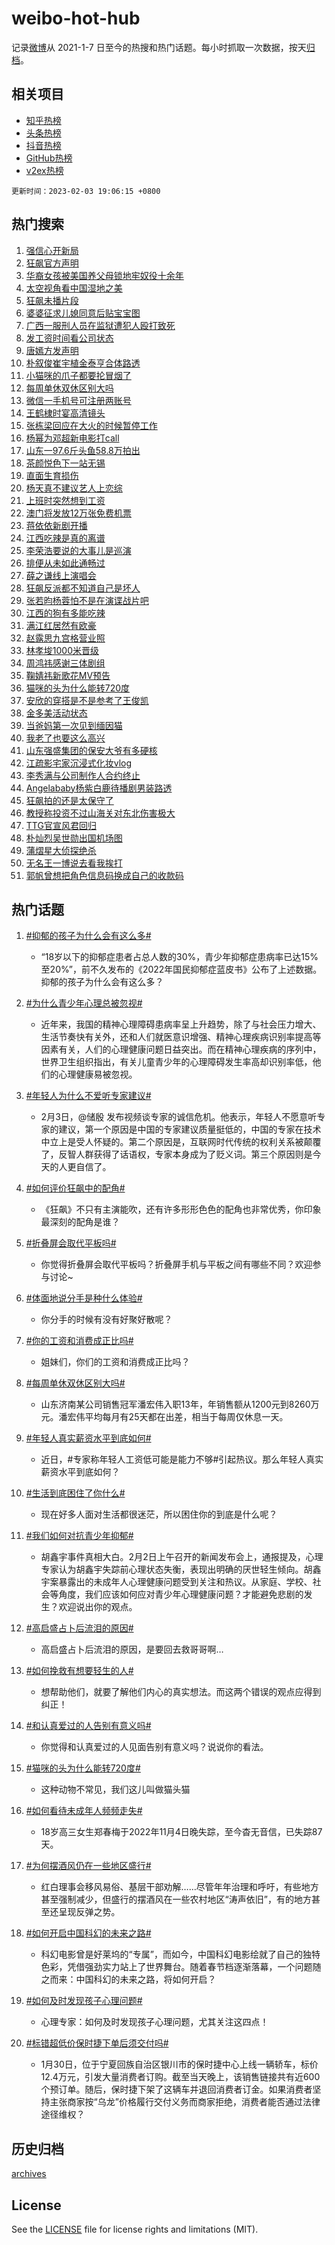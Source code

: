 # weibo-hot-hub

记录[微博](https://www.weibo.com)从 2021-1-7 日至今的热搜和热门话题。每小时抓取一次数据，按天[归档](archives)。

## 相关项目

- [知乎热榜](https://github.com/lonnyzhang423/zhihu-hot-hub)
- [头条热榜](https://github.com/lonnyzhang423/toutiao-hot-hub)
- [抖音热榜](https://github.com/lonnyzhang423/douyin-hot-hub)
- [GitHub热榜](https://github.com/lonnyzhang423/github-hot-hub)
- [v2ex热榜](https://github.com/lonnyzhang423/v2ex-hot-hub)


`更新时间：2023-02-03 19:06:15 +0800`

## 热门搜索

1. [强信心开新局](https://m.weibo.cn/search?containerid=100103type%3D1%26t%3D10%26q%3D%23%E5%BC%BA%E4%BF%A1%E5%BF%83%E5%BC%80%E6%96%B0%E5%B1%80%23&stream_entry_id=51&isnewpage=1&extparam=seat%3D1%26stream_entry_id%3D51%26dgr%3D0%26c_type%3D51%26pos%3D0%26filter_type%3Drealtimehot%26cate%3D10103%26display_time%3D1675422374%26pre_seqid%3D167542237412402424513&luicode=10000011&lfid=106003type%253D25%2526t%253D3%2526disable_hot%253D1%2526filter_type%253Drealtimehot)
1. [狂飙官方声明](https://m.weibo.cn/search?containerid=100103type%3D1%26t%3D10%26q%3D%23%E7%8B%82%E9%A3%99%E5%AE%98%E6%96%B9%E5%A3%B0%E6%98%8E%23&stream_entry_id=31&isnewpage=1&extparam=seat%3D1%26dgr%3D0%26stream_entry_id%3D31%26realpos%3D1%26filter_type%3Drealtimehot%26q%3D%2523%25E7%258B%2582%25E9%25A3%2599%25E5%25AE%2598%25E6%2596%25B9%25E5%25A3%25B0%25E6%2598%258E%2523%26band_rank%3D1%26pos%3D0%26flag%3D2%26c_type%3D31%26lcate%3D5001%26cate%3D5001%26display_time%3D1675422374%26pre_seqid%3D167542237412402424513&luicode=10000011&lfid=106003type%253D25%2526t%253D3%2526disable_hot%253D1%2526filter_type%253Drealtimehot)
1. [华裔女孩被美国养父母锁地牢奴役十余年](https://m.weibo.cn/search?containerid=100103type%3D1%26t%3D10%26q%3D%23%E5%8D%8E%E8%A3%94%E5%A5%B3%E5%AD%A9%E8%A2%AB%E7%BE%8E%E5%9B%BD%E5%85%BB%E7%88%B6%E6%AF%8D%E9%94%81%E5%9C%B0%E7%89%A2%E5%A5%B4%E5%BD%B9%E5%8D%81%E4%BD%99%E5%B9%B4%23&stream_entry_id=31&isnewpage=1&extparam=seat%3D1%26dgr%3D0%26stream_entry_id%3D31%26realpos%3D2%26filter_type%3Drealtimehot%26q%3D%2523%25E5%258D%258E%25E8%25A3%2594%25E5%25A5%25B3%25E5%25AD%25A9%25E8%25A2%25AB%25E7%25BE%258E%25E5%259B%25BD%25E5%2585%25BB%25E7%2588%25B6%25E6%25AF%258D%25E9%2594%2581%25E5%259C%25B0%25E7%2589%25A2%25E5%25A5%25B4%25E5%25BD%25B9%25E5%258D%2581%25E4%25BD%2599%25E5%25B9%25B4%2523%26band_rank%3D2%26pos%3D1%26flag%3D2%26c_type%3D31%26lcate%3D5001%26cate%3D5001%26display_time%3D1675422374%26pre_seqid%3D167542237412402424513&luicode=10000011&lfid=106003type%253D25%2526t%253D3%2526disable_hot%253D1%2526filter_type%253Drealtimehot)
1. [太空视角看中国湿地之美](https://m.weibo.cn/search?containerid=100103type%3D1%26t%3D10%26q%3D%23%E5%A4%AA%E7%A9%BA%E8%A7%86%E8%A7%92%E7%9C%8B%E4%B8%AD%E5%9B%BD%E6%B9%BF%E5%9C%B0%E4%B9%8B%E7%BE%8E%23&stream_entry_id=31&isnewpage=1&extparam=seat%3D1%26dgr%3D0%26stream_entry_id%3D31%26realpos%3D3%26filter_type%3Drealtimehot%26q%3D%2523%25E5%25A4%25AA%25E7%25A9%25BA%25E8%25A7%2586%25E8%25A7%2592%25E7%259C%258B%25E4%25B8%25AD%25E5%259B%25BD%25E6%25B9%25BF%25E5%259C%25B0%25E4%25B9%258B%25E7%25BE%258E%2523%26band_rank%3D3%26pos%3D2%26flag%3D0%26c_type%3D31%26lcate%3D5001%26cate%3D5001%26display_time%3D1675422374%26pre_seqid%3D167542237412402424513&luicode=10000011&lfid=106003type%253D25%2526t%253D3%2526disable_hot%253D1%2526filter_type%253Drealtimehot)
1. [狂飙未播片段](https://m.weibo.cn/search?containerid=100103type%3D1%26t%3D10%26q%3D%23%E7%8B%82%E9%A3%99%E6%9C%AA%E6%92%AD%E7%89%87%E6%AE%B5%23&stream_entry_id=31&isnewpage=1&extparam=seat%3D1%26dgr%3D0%26stream_entry_id%3D31%26realpos%3D4%26filter_type%3Drealtimehot%26q%3D%2523%25E7%258B%2582%25E9%25A3%2599%25E6%259C%25AA%25E6%2592%25AD%25E7%2589%2587%25E6%25AE%25B5%2523%26band_rank%3D4%26pos%3D3%26flag%3D1%26c_type%3D31%26lcate%3D5001%26cate%3D5001%26display_time%3D1675422374%26pre_seqid%3D167542237412402424513&luicode=10000011&lfid=106003type%253D25%2526t%253D3%2526disable_hot%253D1%2526filter_type%253Drealtimehot)
1. [婆婆征求儿媳同意后贴宝宝图](https://m.weibo.cn/search?containerid=100103type%3D1%26t%3D10%26q%3D%23%E5%A9%86%E5%A9%86%E5%BE%81%E6%B1%82%E5%84%BF%E5%AA%B3%E5%90%8C%E6%84%8F%E5%90%8E%E8%B4%B4%E5%AE%9D%E5%AE%9D%E5%9B%BE%23&stream_entry_id=31&isnewpage=1&extparam=seat%3D1%26dgr%3D0%26stream_entry_id%3D31%26realpos%3D5%26filter_type%3Drealtimehot%26q%3D%2523%25E5%25A9%2586%25E5%25A9%2586%25E5%25BE%2581%25E6%25B1%2582%25E5%2584%25BF%25E5%25AA%25B3%25E5%2590%258C%25E6%2584%258F%25E5%2590%258E%25E8%25B4%25B4%25E5%25AE%259D%25E5%25AE%259D%25E5%259B%25BE%2523%26band_rank%3D5%26pos%3D4%26flag%3D2%26c_type%3D31%26lcate%3D5001%26cate%3D5001%26display_time%3D1675422374%26pre_seqid%3D167542237412402424513&luicode=10000011&lfid=106003type%253D25%2526t%253D3%2526disable_hot%253D1%2526filter_type%253Drealtimehot)
1. [广西一服刑人员在监狱遭犯人殴打致死](https://m.weibo.cn/search?containerid=100103type%3D1%26t%3D10%26q%3D%23%E5%B9%BF%E8%A5%BF%E4%B8%80%E6%9C%8D%E5%88%91%E4%BA%BA%E5%91%98%E5%9C%A8%E7%9B%91%E7%8B%B1%E9%81%AD%E7%8A%AF%E4%BA%BA%E6%AE%B4%E6%89%93%E8%87%B4%E6%AD%BB%23&stream_entry_id=31&isnewpage=1&extparam=seat%3D1%26dgr%3D0%26stream_entry_id%3D31%26realpos%3D6%26filter_type%3Drealtimehot%26q%3D%2523%25E5%25B9%25BF%25E8%25A5%25BF%25E4%25B8%2580%25E6%259C%258D%25E5%2588%2591%25E4%25BA%25BA%25E5%2591%2598%25E5%259C%25A8%25E7%259B%2591%25E7%258B%25B1%25E9%2581%25AD%25E7%258A%25AF%25E4%25BA%25BA%25E6%25AE%25B4%25E6%2589%2593%25E8%2587%25B4%25E6%25AD%25BB%2523%26band_rank%3D6%26pos%3D5%26flag%3D0%26c_type%3D31%26lcate%3D5001%26cate%3D5001%26display_time%3D1675422374%26pre_seqid%3D167542237412402424513&luicode=10000011&lfid=106003type%253D25%2526t%253D3%2526disable_hot%253D1%2526filter_type%253Drealtimehot)
1. [发工资时间看公司状态](https://m.weibo.cn/search?containerid=100103type%3D1%26t%3D10%26q%3D%23%E5%8F%91%E5%B7%A5%E8%B5%84%E6%97%B6%E9%97%B4%E7%9C%8B%E5%85%AC%E5%8F%B8%E7%8A%B6%E6%80%81%23&stream_entry_id=31&isnewpage=1&extparam=seat%3D1%26dgr%3D0%26stream_entry_id%3D31%26realpos%3D7%26filter_type%3Drealtimehot%26q%3D%2523%25E5%258F%2591%25E5%25B7%25A5%25E8%25B5%2584%25E6%2597%25B6%25E9%2597%25B4%25E7%259C%258B%25E5%2585%25AC%25E5%258F%25B8%25E7%258A%25B6%25E6%2580%2581%2523%26band_rank%3D7%26pos%3D6%26flag%3D1%26c_type%3D31%26lcate%3D5001%26cate%3D5001%26display_time%3D1675422374%26pre_seqid%3D167542237412402424513&luicode=10000011&lfid=106003type%253D25%2526t%253D3%2526disable_hot%253D1%2526filter_type%253Drealtimehot)
1. [唐嫣方发声明](https://m.weibo.cn/search?containerid=100103type%3D1%26t%3D10%26q%3D%23%E5%94%90%E5%AB%A3%E6%96%B9%E5%8F%91%E5%A3%B0%E6%98%8E%23&stream_entry_id=31&isnewpage=1&extparam=seat%3D1%26dgr%3D0%26stream_entry_id%3D31%26realpos%3D8%26filter_type%3Drealtimehot%26q%3D%2523%25E5%2594%2590%25E5%25AB%25A3%25E6%2596%25B9%25E5%258F%2591%25E5%25A3%25B0%25E6%2598%258E%2523%26band_rank%3D8%26pos%3D7%26flag%3D2%26c_type%3D31%26lcate%3D5001%26cate%3D5001%26display_time%3D1675422374%26pre_seqid%3D167542237412402424513&luicode=10000011&lfid=106003type%253D25%2526t%253D3%2526disable_hot%253D1%2526filter_type%253Drealtimehot)
1. [朴叙俊崔宇植金泰亨合体路透](https://m.weibo.cn/search?containerid=100103type%3D1%26t%3D10%26q%3D%23%E6%9C%B4%E5%8F%99%E4%BF%8A%E5%B4%94%E5%AE%87%E6%A4%8D%E9%87%91%E6%B3%B0%E4%BA%A8%E5%90%88%E4%BD%93%E8%B7%AF%E9%80%8F%23&stream_entry_id=31&isnewpage=1&extparam=seat%3D1%26dgr%3D0%26stream_entry_id%3D31%26realpos%3D9%26filter_type%3Drealtimehot%26q%3D%2523%25E6%259C%25B4%25E5%258F%2599%25E4%25BF%258A%25E5%25B4%2594%25E5%25AE%2587%25E6%25A4%258D%25E9%2587%2591%25E6%25B3%25B0%25E4%25BA%25A8%25E5%2590%2588%25E4%25BD%2593%25E8%25B7%25AF%25E9%2580%258F%2523%26band_rank%3D9%26pos%3D8%26flag%3D1%26c_type%3D31%26lcate%3D5001%26cate%3D5001%26display_time%3D1675422374%26pre_seqid%3D167542237412402424513&luicode=10000011&lfid=106003type%253D25%2526t%253D3%2526disable_hot%253D1%2526filter_type%253Drealtimehot)
1. [小猫咪的爪子都要抡冒烟了](https://m.weibo.cn/search?containerid=100103type%3D1%26t%3D10%26q%3D%23%E5%B0%8F%E7%8C%AB%E5%92%AA%E7%9A%84%E7%88%AA%E5%AD%90%E9%83%BD%E8%A6%81%E6%8A%A1%E5%86%92%E7%83%9F%E4%BA%86%23&stream_entry_id=31&isnewpage=1&extparam=seat%3D1%26dgr%3D0%26stream_entry_id%3D31%26realpos%3D10%26filter_type%3Drealtimehot%26q%3D%2523%25E5%25B0%258F%25E7%258C%25AB%25E5%2592%25AA%25E7%259A%2584%25E7%2588%25AA%25E5%25AD%2590%25E9%2583%25BD%25E8%25A6%2581%25E6%258A%25A1%25E5%2586%2592%25E7%2583%259F%25E4%25BA%2586%2523%26band_rank%3D10%26pos%3D9%26flag%3D1%26c_type%3D31%26lcate%3D5001%26cate%3D5001%26display_time%3D1675422374%26pre_seqid%3D167542237412402424513&luicode=10000011&lfid=106003type%253D25%2526t%253D3%2526disable_hot%253D1%2526filter_type%253Drealtimehot)
1. [每周单休双休区别大吗](https://m.weibo.cn/search?containerid=100103type%3D1%26t%3D10%26q%3D%23%E6%AF%8F%E5%91%A8%E5%8D%95%E4%BC%91%E5%8F%8C%E4%BC%91%E5%8C%BA%E5%88%AB%E5%A4%A7%E5%90%97%23&stream_entry_id=31&isnewpage=1&extparam=seat%3D1%26dgr%3D0%26stream_entry_id%3D31%26realpos%3D11%26filter_type%3Drealtimehot%26q%3D%2523%25E6%25AF%258F%25E5%2591%25A8%25E5%258D%2595%25E4%25BC%2591%25E5%258F%258C%25E4%25BC%2591%25E5%258C%25BA%25E5%2588%25AB%25E5%25A4%25A7%25E5%2590%2597%2523%26band_rank%3D11%26pos%3D10%26flag%3D0%26c_type%3D31%26lcate%3D5001%26cate%3D5001%26display_time%3D1675422374%26pre_seqid%3D167542237412402424513&luicode=10000011&lfid=106003type%253D25%2526t%253D3%2526disable_hot%253D1%2526filter_type%253Drealtimehot)
1. [微信一手机号可注册两账号](https://m.weibo.cn/search?containerid=100103type%3D1%26t%3D10%26q%3D%23%E5%BE%AE%E4%BF%A1%E4%B8%80%E6%89%8B%E6%9C%BA%E5%8F%B7%E5%8F%AF%E6%B3%A8%E5%86%8C%E4%B8%A4%E8%B4%A6%E5%8F%B7%23&stream_entry_id=31&isnewpage=1&extparam=seat%3D1%26dgr%3D0%26stream_entry_id%3D31%26realpos%3D12%26filter_type%3Drealtimehot%26q%3D%2523%25E5%25BE%25AE%25E4%25BF%25A1%25E4%25B8%2580%25E6%2589%258B%25E6%259C%25BA%25E5%258F%25B7%25E5%258F%25AF%25E6%25B3%25A8%25E5%2586%258C%25E4%25B8%25A4%25E8%25B4%25A6%25E5%258F%25B7%2523%26band_rank%3D12%26pos%3D11%26flag%3D2%26c_type%3D31%26lcate%3D5001%26cate%3D5001%26display_time%3D1675422374%26pre_seqid%3D167542237412402424513&luicode=10000011&lfid=106003type%253D25%2526t%253D3%2526disable_hot%253D1%2526filter_type%253Drealtimehot)
1. [王鹤棣时宴高清镜头](https://m.weibo.cn/search?containerid=100103type%3D1%26t%3D10%26q%3D%23%E7%8E%8B%E9%B9%A4%E6%A3%A3%E6%97%B6%E5%AE%B4%E9%AB%98%E6%B8%85%E9%95%9C%E5%A4%B4%23&stream_entry_id=31&isnewpage=1&extparam=seat%3D1%26dgr%3D0%26stream_entry_id%3D31%26realpos%3D13%26filter_type%3Drealtimehot%26q%3D%2523%25E7%258E%258B%25E9%25B9%25A4%25E6%25A3%25A3%25E6%2597%25B6%25E5%25AE%25B4%25E9%25AB%2598%25E6%25B8%2585%25E9%2595%259C%25E5%25A4%25B4%2523%26band_rank%3D13%26pos%3D12%26flag%3D1%26c_type%3D31%26lcate%3D5001%26cate%3D5001%26display_time%3D1675422374%26pre_seqid%3D167542237412402424513&luicode=10000011&lfid=106003type%253D25%2526t%253D3%2526disable_hot%253D1%2526filter_type%253Drealtimehot)
1. [张栋梁回应在大火的时候暂停工作](https://m.weibo.cn/search?containerid=100103type%3D1%26t%3D10%26q%3D%23%E5%BC%A0%E6%A0%8B%E6%A2%81%E5%9B%9E%E5%BA%94%E5%9C%A8%E5%A4%A7%E7%81%AB%E7%9A%84%E6%97%B6%E5%80%99%E6%9A%82%E5%81%9C%E5%B7%A5%E4%BD%9C%23&stream_entry_id=31&isnewpage=1&extparam=seat%3D1%26dgr%3D0%26stream_entry_id%3D31%26realpos%3D14%26filter_type%3Drealtimehot%26q%3D%2523%25E5%25BC%25A0%25E6%25A0%258B%25E6%25A2%2581%25E5%259B%259E%25E5%25BA%2594%25E5%259C%25A8%25E5%25A4%25A7%25E7%2581%25AB%25E7%259A%2584%25E6%2597%25B6%25E5%2580%2599%25E6%259A%2582%25E5%2581%259C%25E5%25B7%25A5%25E4%25BD%259C%2523%26band_rank%3D14%26pos%3D13%26flag%3D1%26c_type%3D31%26lcate%3D5001%26cate%3D5001%26display_time%3D1675422374%26pre_seqid%3D167542237412402424513&luicode=10000011&lfid=106003type%253D25%2526t%253D3%2526disable_hot%253D1%2526filter_type%253Drealtimehot)
1. [杨幂为邓超新电影打call](https://m.weibo.cn/search?containerid=100103type%3D1%26t%3D10%26q%3D%23%E6%9D%A8%E5%B9%82%E4%B8%BA%E9%82%93%E8%B6%85%E6%96%B0%E7%94%B5%E5%BD%B1%E6%89%93call%23&stream_entry_id=31&isnewpage=1&extparam=seat%3D1%26dgr%3D0%26stream_entry_id%3D31%26realpos%3D15%26filter_type%3Drealtimehot%26q%3D%2523%25E6%259D%25A8%25E5%25B9%2582%25E4%25B8%25BA%25E9%2582%2593%25E8%25B6%2585%25E6%2596%25B0%25E7%2594%25B5%25E5%25BD%25B1%25E6%2589%2593call%2523%26band_rank%3D15%26pos%3D14%26flag%3D1%26c_type%3D31%26lcate%3D5001%26cate%3D5001%26display_time%3D1675422374%26pre_seqid%3D167542237412402424513&luicode=10000011&lfid=106003type%253D25%2526t%253D3%2526disable_hot%253D1%2526filter_type%253Drealtimehot)
1. [山东一97.6斤头鱼58.8万拍出](https://m.weibo.cn/search?containerid=100103type%3D1%26t%3D10%26q%3D%23%E5%B1%B1%E4%B8%9C%E4%B8%8097.6%E6%96%A4%E5%A4%B4%E9%B1%BC58.8%E4%B8%87%E6%8B%8D%E5%87%BA%23&stream_entry_id=31&isnewpage=1&extparam=seat%3D1%26dgr%3D0%26stream_entry_id%3D31%26realpos%3D16%26filter_type%3Drealtimehot%26q%3D%2523%25E5%25B1%25B1%25E4%25B8%259C%25E4%25B8%258097.6%25E6%2596%25A4%25E5%25A4%25B4%25E9%25B1%25BC58.8%25E4%25B8%2587%25E6%258B%258D%25E5%2587%25BA%2523%26band_rank%3D16%26pos%3D15%26flag%3D0%26c_type%3D31%26lcate%3D5001%26cate%3D5001%26display_time%3D1675422374%26pre_seqid%3D167542237412402424513&luicode=10000011&lfid=106003type%253D25%2526t%253D3%2526disable_hot%253D1%2526filter_type%253Drealtimehot)
1. [茶颜悦色下一站无锡](https://m.weibo.cn/search?containerid=100103type%3D1%26t%3D10%26q%3D%23%E8%8C%B6%E9%A2%9C%E6%82%A6%E8%89%B2%E4%B8%8B%E4%B8%80%E7%AB%99%E6%97%A0%E9%94%A1%23&stream_entry_id=31&isnewpage=1&extparam=seat%3D1%26dgr%3D0%26stream_entry_id%3D31%26realpos%3D17%26filter_type%3Drealtimehot%26q%3D%2523%25E8%258C%25B6%25E9%25A2%259C%25E6%2582%25A6%25E8%2589%25B2%25E4%25B8%258B%25E4%25B8%2580%25E7%25AB%2599%25E6%2597%25A0%25E9%2594%25A1%2523%26band_rank%3D17%26pos%3D16%26flag%3D1%26c_type%3D31%26lcate%3D5001%26cate%3D5001%26display_time%3D1675422374%26pre_seqid%3D167542237412402424513&luicode=10000011&lfid=106003type%253D25%2526t%253D3%2526disable_hot%253D1%2526filter_type%253Drealtimehot)
1. [直面生育损伤](https://m.weibo.cn/search?containerid=100103type%3D1%26t%3D10%26q%3D%23%E7%9B%B4%E9%9D%A2%E7%94%9F%E8%82%B2%E6%8D%9F%E4%BC%A4%23&stream_entry_id=31&isnewpage=1&extparam=seat%3D1%26dgr%3D0%26stream_entry_id%3D31%26realpos%3D18%26filter_type%3Drealtimehot%26q%3D%2523%25E7%259B%25B4%25E9%259D%25A2%25E7%2594%259F%25E8%2582%25B2%25E6%258D%259F%25E4%25BC%25A4%2523%26band_rank%3D18%26pos%3D17%26flag%3D0%26c_type%3D31%26lcate%3D5001%26cate%3D5001%26display_time%3D1675422374%26pre_seqid%3D167542237412402424513&luicode=10000011&lfid=106003type%253D25%2526t%253D3%2526disable_hot%253D1%2526filter_type%253Drealtimehot)
1. [杨天真不建议艺人上恋综](https://m.weibo.cn/search?containerid=100103type%3D1%26t%3D10%26q%3D%23%E6%9D%A8%E5%A4%A9%E7%9C%9F%E4%B8%8D%E5%BB%BA%E8%AE%AE%E8%89%BA%E4%BA%BA%E4%B8%8A%E6%81%8B%E7%BB%BC%23&stream_entry_id=31&isnewpage=1&extparam=seat%3D1%26dgr%3D0%26stream_entry_id%3D31%26realpos%3D19%26filter_type%3Drealtimehot%26q%3D%2523%25E6%259D%25A8%25E5%25A4%25A9%25E7%259C%259F%25E4%25B8%258D%25E5%25BB%25BA%25E8%25AE%25AE%25E8%2589%25BA%25E4%25BA%25BA%25E4%25B8%258A%25E6%2581%258B%25E7%25BB%25BC%2523%26band_rank%3D19%26pos%3D18%26flag%3D2%26c_type%3D31%26lcate%3D5001%26cate%3D5001%26display_time%3D1675422374%26pre_seqid%3D167542237412402424513&luicode=10000011&lfid=106003type%253D25%2526t%253D3%2526disable_hot%253D1%2526filter_type%253Drealtimehot)
1. [上班时突然想到工资](https://m.weibo.cn/search?containerid=100103type%3D1%26t%3D10%26q%3D%23%E4%B8%8A%E7%8F%AD%E6%97%B6%E7%AA%81%E7%84%B6%E6%83%B3%E5%88%B0%E5%B7%A5%E8%B5%84%23&stream_entry_id=31&isnewpage=1&extparam=seat%3D1%26dgr%3D0%26stream_entry_id%3D31%26realpos%3D20%26filter_type%3Drealtimehot%26q%3D%2523%25E4%25B8%258A%25E7%258F%25AD%25E6%2597%25B6%25E7%25AA%2581%25E7%2584%25B6%25E6%2583%25B3%25E5%2588%25B0%25E5%25B7%25A5%25E8%25B5%2584%2523%26band_rank%3D20%26pos%3D19%26flag%3D0%26c_type%3D31%26lcate%3D5001%26cate%3D5001%26display_time%3D1675422374%26pre_seqid%3D167542237412402424513&luicode=10000011&lfid=106003type%253D25%2526t%253D3%2526disable_hot%253D1%2526filter_type%253Drealtimehot)
1. [澳门将发放12万张免费机票](https://m.weibo.cn/search?containerid=100103type%3D1%26t%3D10%26q%3D%23%E6%BE%B3%E9%97%A8%E5%B0%86%E5%8F%91%E6%94%BE12%E4%B8%87%E5%BC%A0%E5%85%8D%E8%B4%B9%E6%9C%BA%E7%A5%A8%23&stream_entry_id=31&isnewpage=1&extparam=seat%3D1%26dgr%3D0%26stream_entry_id%3D31%26realpos%3D21%26filter_type%3Drealtimehot%26q%3D%2523%25E6%25BE%25B3%25E9%2597%25A8%25E5%25B0%2586%25E5%258F%2591%25E6%2594%25BE12%25E4%25B8%2587%25E5%25BC%25A0%25E5%2585%258D%25E8%25B4%25B9%25E6%259C%25BA%25E7%25A5%25A8%2523%26band_rank%3D21%26pos%3D20%26flag%3D1%26c_type%3D31%26lcate%3D5001%26cate%3D5001%26display_time%3D1675422374%26pre_seqid%3D167542237412402424513&luicode=10000011&lfid=106003type%253D25%2526t%253D3%2526disable_hot%253D1%2526filter_type%253Drealtimehot)
1. [蒋依依新剧开播](https://m.weibo.cn/search?containerid=100103type%3D1%26t%3D10%26q%3D%23%E8%92%8B%E4%BE%9D%E4%BE%9D%E6%96%B0%E5%89%A7%E5%BC%80%E6%92%AD%23&stream_entry_id=31&isnewpage=1&extparam=seat%3D1%26dgr%3D0%26stream_entry_id%3D31%26realpos%3D22%26filter_type%3Drealtimehot%26q%3D%2523%25E8%2592%258B%25E4%25BE%259D%25E4%25BE%259D%25E6%2596%25B0%25E5%2589%25A7%25E5%25BC%2580%25E6%2592%25AD%2523%26band_rank%3D22%26pos%3D21%26flag%3D1%26c_type%3D31%26lcate%3D5001%26cate%3D5001%26display_time%3D1675422374%26pre_seqid%3D167542237412402424513&luicode=10000011&lfid=106003type%253D25%2526t%253D3%2526disable_hot%253D1%2526filter_type%253Drealtimehot)
1. [江西吃辣是真的离谱](https://m.weibo.cn/search?containerid=100103type%3D1%26t%3D10%26q%3D%23%E6%B1%9F%E8%A5%BF%E5%90%83%E8%BE%A3%E6%98%AF%E7%9C%9F%E7%9A%84%E7%A6%BB%E8%B0%B1%23&stream_entry_id=31&isnewpage=1&extparam=seat%3D1%26dgr%3D0%26stream_entry_id%3D31%26realpos%3D23%26filter_type%3Drealtimehot%26q%3D%2523%25E6%25B1%259F%25E8%25A5%25BF%25E5%2590%2583%25E8%25BE%25A3%25E6%2598%25AF%25E7%259C%259F%25E7%259A%2584%25E7%25A6%25BB%25E8%25B0%25B1%2523%26band_rank%3D23%26pos%3D22%26flag%3D0%26c_type%3D31%26lcate%3D5001%26cate%3D5001%26display_time%3D1675422374%26pre_seqid%3D167542237412402424513&luicode=10000011&lfid=106003type%253D25%2526t%253D3%2526disable_hot%253D1%2526filter_type%253Drealtimehot)
1. [李荣浩要说的大事儿是巡演](https://m.weibo.cn/search?containerid=100103type%3D1%26t%3D10%26q%3D%23%E6%9D%8E%E8%8D%A3%E6%B5%A9%E8%A6%81%E8%AF%B4%E7%9A%84%E5%A4%A7%E4%BA%8B%E5%84%BF%E6%98%AF%E5%B7%A1%E6%BC%94%23&stream_entry_id=31&isnewpage=1&extparam=seat%3D1%26dgr%3D0%26stream_entry_id%3D31%26realpos%3D24%26filter_type%3Drealtimehot%26q%3D%2523%25E6%259D%258E%25E8%258D%25A3%25E6%25B5%25A9%25E8%25A6%2581%25E8%25AF%25B4%25E7%259A%2584%25E5%25A4%25A7%25E4%25BA%258B%25E5%2584%25BF%25E6%2598%25AF%25E5%25B7%25A1%25E6%25BC%2594%2523%26band_rank%3D24%26pos%3D23%26flag%3D0%26c_type%3D31%26lcate%3D5001%26cate%3D5001%26display_time%3D1675422374%26pre_seqid%3D167542237412402424513&luicode=10000011&lfid=106003type%253D25%2526t%253D3%2526disable_hot%253D1%2526filter_type%253Drealtimehot)
1. [排便从未如此通畅过](https://m.weibo.cn/search?containerid=100103type%3D1%26t%3D10%26q%3D%23%E6%8E%92%E4%BE%BF%E4%BB%8E%E6%9C%AA%E5%A6%82%E6%AD%A4%E9%80%9A%E7%95%85%E8%BF%87%23&stream_entry_id=31&isnewpage=1&extparam=seat%3D1%26dgr%3D0%26stream_entry_id%3D31%26realpos%3D25%26filter_type%3Drealtimehot%26q%3D%2523%25E6%258E%2592%25E4%25BE%25BF%25E4%25BB%258E%25E6%259C%25AA%25E5%25A6%2582%25E6%25AD%25A4%25E9%2580%259A%25E7%2595%2585%25E8%25BF%2587%2523%26band_rank%3D25%26pos%3D24%26flag%3D1%26c_type%3D31%26lcate%3D5001%26cate%3D5001%26display_time%3D1675422374%26pre_seqid%3D167542237412402424513&luicode=10000011&lfid=106003type%253D25%2526t%253D3%2526disable_hot%253D1%2526filter_type%253Drealtimehot)
1. [薛之谦线上演唱会](https://m.weibo.cn/search?containerid=100103type%3D1%26t%3D10%26q%3D%E8%96%9B%E4%B9%8B%E8%B0%A6%E7%BA%BF%E4%B8%8A%E6%BC%94%E5%94%B1%E4%BC%9A&stream_entry_id=31&isnewpage=1&extparam=seat%3D1%26dgr%3D0%26stream_entry_id%3D31%26realpos%3D26%26filter_type%3Drealtimehot%26q%3D%25E8%2596%259B%25E4%25B9%258B%25E8%25B0%25A6%25E7%25BA%25BF%25E4%25B8%258A%25E6%25BC%2594%25E5%2594%25B1%25E4%25BC%259A%26band_rank%3D26%26pos%3D25%26flag%3D1%26c_type%3D31%26lcate%3D5001%26cate%3D5001%26display_time%3D1675422374%26pre_seqid%3D167542237412402424513&luicode=10000011&lfid=106003type%253D25%2526t%253D3%2526disable_hot%253D1%2526filter_type%253Drealtimehot)
1. [狂飙反派都不知道自己是坏人](https://m.weibo.cn/search?containerid=100103type%3D1%26t%3D10%26q%3D%23%E7%8B%82%E9%A3%99%E5%8F%8D%E6%B4%BE%E9%83%BD%E4%B8%8D%E7%9F%A5%E9%81%93%E8%87%AA%E5%B7%B1%E6%98%AF%E5%9D%8F%E4%BA%BA%23&stream_entry_id=31&isnewpage=1&extparam=seat%3D1%26dgr%3D0%26stream_entry_id%3D31%26realpos%3D27%26filter_type%3Drealtimehot%26q%3D%2523%25E7%258B%2582%25E9%25A3%2599%25E5%258F%258D%25E6%25B4%25BE%25E9%2583%25BD%25E4%25B8%258D%25E7%259F%25A5%25E9%2581%2593%25E8%2587%25AA%25E5%25B7%25B1%25E6%2598%25AF%25E5%259D%258F%25E4%25BA%25BA%2523%26band_rank%3D27%26pos%3D26%26flag%3D0%26c_type%3D31%26lcate%3D5001%26cate%3D5001%26display_time%3D1675422374%26pre_seqid%3D167542237412402424513&luicode=10000011&lfid=106003type%253D25%2526t%253D3%2526disable_hot%253D1%2526filter_type%253Drealtimehot)
1. [张若昀杨蓉怕不是在演谍战片吧](https://m.weibo.cn/search?containerid=100103type%3D1%26t%3D10%26q%3D%23%E5%BC%A0%E8%8B%A5%E6%98%80%E6%9D%A8%E8%93%89%E6%80%95%E4%B8%8D%E6%98%AF%E5%9C%A8%E6%BC%94%E8%B0%8D%E6%88%98%E7%89%87%E5%90%A7%23&stream_entry_id=31&isnewpage=1&extparam=seat%3D1%26dgr%3D0%26stream_entry_id%3D31%26realpos%3D28%26filter_type%3Drealtimehot%26q%3D%2523%25E5%25BC%25A0%25E8%258B%25A5%25E6%2598%2580%25E6%259D%25A8%25E8%2593%2589%25E6%2580%2595%25E4%25B8%258D%25E6%2598%25AF%25E5%259C%25A8%25E6%25BC%2594%25E8%25B0%258D%25E6%2588%2598%25E7%2589%2587%25E5%2590%25A7%2523%26band_rank%3D28%26pos%3D27%26flag%3D0%26c_type%3D31%26lcate%3D5001%26cate%3D5001%26display_time%3D1675422374%26pre_seqid%3D167542237412402424513&luicode=10000011&lfid=106003type%253D25%2526t%253D3%2526disable_hot%253D1%2526filter_type%253Drealtimehot)
1. [江西的狗有多能吃辣](https://m.weibo.cn/search?containerid=100103type%3D1%26t%3D10%26q%3D%23%E6%B1%9F%E8%A5%BF%E7%9A%84%E7%8B%97%E6%9C%89%E5%A4%9A%E8%83%BD%E5%90%83%E8%BE%A3%23&stream_entry_id=31&isnewpage=1&extparam=seat%3D1%26dgr%3D0%26stream_entry_id%3D31%26realpos%3D29%26filter_type%3Drealtimehot%26q%3D%2523%25E6%25B1%259F%25E8%25A5%25BF%25E7%259A%2584%25E7%258B%2597%25E6%259C%2589%25E5%25A4%259A%25E8%2583%25BD%25E5%2590%2583%25E8%25BE%25A3%2523%26band_rank%3D29%26pos%3D28%26flag%3D1%26c_type%3D31%26lcate%3D5001%26cate%3D5001%26display_time%3D1675422374%26pre_seqid%3D167542237412402424513&luicode=10000011&lfid=106003type%253D25%2526t%253D3%2526disable_hot%253D1%2526filter_type%253Drealtimehot)
1. [满江红居然有欧豪](https://m.weibo.cn/search?containerid=100103type%3D1%26t%3D10%26q%3D%23%E6%BB%A1%E6%B1%9F%E7%BA%A2%E5%B1%85%E7%84%B6%E6%9C%89%E6%AC%A7%E8%B1%AA%23&stream_entry_id=31&isnewpage=1&extparam=seat%3D1%26dgr%3D0%26stream_entry_id%3D31%26realpos%3D30%26filter_type%3Drealtimehot%26q%3D%2523%25E6%25BB%25A1%25E6%25B1%259F%25E7%25BA%25A2%25E5%25B1%2585%25E7%2584%25B6%25E6%259C%2589%25E6%25AC%25A7%25E8%25B1%25AA%2523%26band_rank%3D30%26pos%3D29%26flag%3D0%26c_type%3D31%26lcate%3D5001%26cate%3D5001%26display_time%3D1675422374%26pre_seqid%3D167542237412402424513&luicode=10000011&lfid=106003type%253D25%2526t%253D3%2526disable_hot%253D1%2526filter_type%253Drealtimehot)
1. [赵露思九宫格营业照](https://m.weibo.cn/search?containerid=100103type%3D1%26t%3D10%26q%3D%23%E8%B5%B5%E9%9C%B2%E6%80%9D%E4%B9%9D%E5%AE%AB%E6%A0%BC%E8%90%A5%E4%B8%9A%E7%85%A7%23&stream_entry_id=31&isnewpage=1&extparam=seat%3D1%26dgr%3D0%26stream_entry_id%3D31%26realpos%3D31%26filter_type%3Drealtimehot%26q%3D%2523%25E8%25B5%25B5%25E9%259C%25B2%25E6%2580%259D%25E4%25B9%259D%25E5%25AE%25AB%25E6%25A0%25BC%25E8%2590%25A5%25E4%25B8%259A%25E7%2585%25A7%2523%26band_rank%3D31%26pos%3D30%26flag%3D1%26c_type%3D31%26lcate%3D5001%26cate%3D5001%26display_time%3D1675422374%26pre_seqid%3D167542237412402424513&luicode=10000011&lfid=106003type%253D25%2526t%253D3%2526disable_hot%253D1%2526filter_type%253Drealtimehot)
1. [林孝埈1000米晋级](https://m.weibo.cn/search?containerid=100103type%3D1%26t%3D10%26q%3D%23%E6%9E%97%E5%AD%9D%E5%9F%881000%E7%B1%B3%E6%99%8B%E7%BA%A7%23&stream_entry_id=31&isnewpage=1&extparam=seat%3D1%26dgr%3D0%26stream_entry_id%3D31%26realpos%3D32%26filter_type%3Drealtimehot%26q%3D%2523%25E6%259E%2597%25E5%25AD%259D%25E5%259F%25881000%25E7%25B1%25B3%25E6%2599%258B%25E7%25BA%25A7%2523%26band_rank%3D32%26pos%3D31%26flag%3D0%26c_type%3D31%26lcate%3D5001%26cate%3D5001%26display_time%3D1675422374%26pre_seqid%3D167542237412402424513&luicode=10000011&lfid=106003type%253D25%2526t%253D3%2526disable_hot%253D1%2526filter_type%253Drealtimehot)
1. [周鸿祎感谢三体剧组](https://m.weibo.cn/search?containerid=100103type%3D1%26t%3D10%26q%3D%23%E5%91%A8%E9%B8%BF%E7%A5%8E%E6%84%9F%E8%B0%A2%E4%B8%89%E4%BD%93%E5%89%A7%E7%BB%84%23&stream_entry_id=31&isnewpage=1&extparam=seat%3D1%26dgr%3D0%26stream_entry_id%3D31%26realpos%3D33%26filter_type%3Drealtimehot%26q%3D%2523%25E5%2591%25A8%25E9%25B8%25BF%25E7%25A5%258E%25E6%2584%259F%25E8%25B0%25A2%25E4%25B8%2589%25E4%25BD%2593%25E5%2589%25A7%25E7%25BB%2584%2523%26band_rank%3D33%26pos%3D32%26flag%3D1%26c_type%3D31%26lcate%3D5001%26cate%3D5001%26display_time%3D1675422374%26pre_seqid%3D167542237412402424513&luicode=10000011&lfid=106003type%253D25%2526t%253D3%2526disable_hot%253D1%2526filter_type%253Drealtimehot)
1. [鞠婧祎新歌花MV预告](https://m.weibo.cn/search?containerid=100103type%3D1%26t%3D10%26q%3D%23%E9%9E%A0%E5%A9%A7%E7%A5%8E%E6%96%B0%E6%AD%8C%E8%8A%B1MV%E9%A2%84%E5%91%8A%23&stream_entry_id=31&isnewpage=1&extparam=seat%3D1%26dgr%3D0%26stream_entry_id%3D31%26realpos%3D34%26filter_type%3Drealtimehot%26q%3D%2523%25E9%259E%25A0%25E5%25A9%25A7%25E7%25A5%258E%25E6%2596%25B0%25E6%25AD%258C%25E8%258A%25B1MV%25E9%25A2%2584%25E5%2591%258A%2523%26band_rank%3D34%26pos%3D33%26flag%3D1%26c_type%3D31%26lcate%3D5001%26cate%3D5001%26display_time%3D1675422374%26pre_seqid%3D167542237412402424513&luicode=10000011&lfid=106003type%253D25%2526t%253D3%2526disable_hot%253D1%2526filter_type%253Drealtimehot)
1. [猫咪的头为什么能转720度](https://m.weibo.cn/search?containerid=100103type%3D1%26t%3D10%26q%3D%23%E7%8C%AB%E5%92%AA%E7%9A%84%E5%A4%B4%E4%B8%BA%E4%BB%80%E4%B9%88%E8%83%BD%E8%BD%AC720%E5%BA%A6%23&stream_entry_id=31&isnewpage=1&extparam=seat%3D1%26dgr%3D0%26stream_entry_id%3D31%26realpos%3D35%26filter_type%3Drealtimehot%26q%3D%2523%25E7%258C%25AB%25E5%2592%25AA%25E7%259A%2584%25E5%25A4%25B4%25E4%25B8%25BA%25E4%25BB%2580%25E4%25B9%2588%25E8%2583%25BD%25E8%25BD%25AC720%25E5%25BA%25A6%2523%26band_rank%3D35%26pos%3D34%26flag%3D0%26c_type%3D31%26lcate%3D5001%26cate%3D5001%26display_time%3D1675422374%26pre_seqid%3D167542237412402424513&luicode=10000011&lfid=106003type%253D25%2526t%253D3%2526disable_hot%253D1%2526filter_type%253Drealtimehot)
1. [安欣的穿搭是不是参考了王俊凯](https://m.weibo.cn/search?containerid=100103type%3D1%26t%3D10%26q%3D%23%E5%AE%89%E6%AC%A3%E7%9A%84%E7%A9%BF%E6%90%AD%E6%98%AF%E4%B8%8D%E6%98%AF%E5%8F%82%E8%80%83%E4%BA%86%E7%8E%8B%E4%BF%8A%E5%87%AF%23&stream_entry_id=31&isnewpage=1&extparam=seat%3D1%26dgr%3D0%26stream_entry_id%3D31%26realpos%3D36%26filter_type%3Drealtimehot%26q%3D%2523%25E5%25AE%2589%25E6%25AC%25A3%25E7%259A%2584%25E7%25A9%25BF%25E6%2590%25AD%25E6%2598%25AF%25E4%25B8%258D%25E6%2598%25AF%25E5%258F%2582%25E8%2580%2583%25E4%25BA%2586%25E7%258E%258B%25E4%25BF%258A%25E5%2587%25AF%2523%26band_rank%3D36%26pos%3D35%26flag%3D0%26c_type%3D31%26lcate%3D5001%26cate%3D5001%26display_time%3D1675422374%26pre_seqid%3D167542237412402424513&luicode=10000011&lfid=106003type%253D25%2526t%253D3%2526disable_hot%253D1%2526filter_type%253Drealtimehot)
1. [金多美活动状态](https://m.weibo.cn/search?containerid=100103type%3D1%26t%3D10%26q%3D%23%E9%87%91%E5%A4%9A%E7%BE%8E%E6%B4%BB%E5%8A%A8%E7%8A%B6%E6%80%81%23&stream_entry_id=31&isnewpage=1&extparam=seat%3D1%26dgr%3D0%26stream_entry_id%3D31%26realpos%3D37%26filter_type%3Drealtimehot%26q%3D%2523%25E9%2587%2591%25E5%25A4%259A%25E7%25BE%258E%25E6%25B4%25BB%25E5%258A%25A8%25E7%258A%25B6%25E6%2580%2581%2523%26band_rank%3D37%26pos%3D36%26flag%3D1%26c_type%3D31%26lcate%3D5001%26cate%3D5001%26display_time%3D1675422374%26pre_seqid%3D167542237412402424513&luicode=10000011&lfid=106003type%253D25%2526t%253D3%2526disable_hot%253D1%2526filter_type%253Drealtimehot)
1. [当爸妈第一次见到缅因猫](https://m.weibo.cn/search?containerid=100103type%3D1%26t%3D10%26q%3D%23%E5%BD%93%E7%88%B8%E5%A6%88%E7%AC%AC%E4%B8%80%E6%AC%A1%E8%A7%81%E5%88%B0%E7%BC%85%E5%9B%A0%E7%8C%AB%23&stream_entry_id=31&isnewpage=1&extparam=seat%3D1%26dgr%3D0%26stream_entry_id%3D31%26realpos%3D38%26filter_type%3Drealtimehot%26q%3D%2523%25E5%25BD%2593%25E7%2588%25B8%25E5%25A6%2588%25E7%25AC%25AC%25E4%25B8%2580%25E6%25AC%25A1%25E8%25A7%2581%25E5%2588%25B0%25E7%25BC%2585%25E5%259B%25A0%25E7%258C%25AB%2523%26band_rank%3D38%26pos%3D37%26flag%3D0%26c_type%3D31%26lcate%3D5001%26cate%3D5001%26display_time%3D1675422374%26pre_seqid%3D167542237412402424513&luicode=10000011&lfid=106003type%253D25%2526t%253D3%2526disable_hot%253D1%2526filter_type%253Drealtimehot)
1. [我老了也要这么高兴](https://m.weibo.cn/search?containerid=100103type%3D1%26t%3D10%26q%3D%23%E6%88%91%E8%80%81%E4%BA%86%E4%B9%9F%E8%A6%81%E8%BF%99%E4%B9%88%E9%AB%98%E5%85%B4%23&stream_entry_id=31&isnewpage=1&extparam=seat%3D1%26dgr%3D0%26stream_entry_id%3D31%26realpos%3D39%26filter_type%3Drealtimehot%26q%3D%2523%25E6%2588%2591%25E8%2580%2581%25E4%25BA%2586%25E4%25B9%259F%25E8%25A6%2581%25E8%25BF%2599%25E4%25B9%2588%25E9%25AB%2598%25E5%2585%25B4%2523%26band_rank%3D39%26pos%3D38%26flag%3D1%26c_type%3D31%26lcate%3D5001%26cate%3D5001%26display_time%3D1675422374%26pre_seqid%3D167542237412402424513&luicode=10000011&lfid=106003type%253D25%2526t%253D3%2526disable_hot%253D1%2526filter_type%253Drealtimehot)
1. [山东强盛集团的保安大爷有多硬核](https://m.weibo.cn/search?containerid=100103type%3D1%26t%3D10%26q%3D%23%E5%B1%B1%E4%B8%9C%E5%BC%BA%E7%9B%9B%E9%9B%86%E5%9B%A2%E7%9A%84%E4%BF%9D%E5%AE%89%E5%A4%A7%E7%88%B7%E6%9C%89%E5%A4%9A%E7%A1%AC%E6%A0%B8%23&stream_entry_id=31&isnewpage=1&extparam=seat%3D1%26dgr%3D0%26stream_entry_id%3D31%26realpos%3D40%26filter_type%3Drealtimehot%26q%3D%2523%25E5%25B1%25B1%25E4%25B8%259C%25E5%25BC%25BA%25E7%259B%259B%25E9%259B%2586%25E5%259B%25A2%25E7%259A%2584%25E4%25BF%259D%25E5%25AE%2589%25E5%25A4%25A7%25E7%2588%25B7%25E6%259C%2589%25E5%25A4%259A%25E7%25A1%25AC%25E6%25A0%25B8%2523%26band_rank%3D40%26pos%3D39%26flag%3D0%26c_type%3D31%26lcate%3D5001%26cate%3D5001%26display_time%3D1675422374%26pre_seqid%3D167542237412402424513&luicode=10000011&lfid=106003type%253D25%2526t%253D3%2526disable_hot%253D1%2526filter_type%253Drealtimehot)
1. [江疏影宅家沉浸式化妆vlog](https://m.weibo.cn/search?containerid=100103type%3D1%26t%3D10%26q%3D%23%E6%B1%9F%E7%96%8F%E5%BD%B1%E5%AE%85%E5%AE%B6%E6%B2%89%E6%B5%B8%E5%BC%8F%E5%8C%96%E5%A6%86vlog%23&stream_entry_id=31&isnewpage=1&extparam=seat%3D1%26dgr%3D0%26stream_entry_id%3D31%26realpos%3D41%26filter_type%3Drealtimehot%26q%3D%2523%25E6%25B1%259F%25E7%2596%258F%25E5%25BD%25B1%25E5%25AE%2585%25E5%25AE%25B6%25E6%25B2%2589%25E6%25B5%25B8%25E5%25BC%258F%25E5%258C%2596%25E5%25A6%2586vlog%2523%26band_rank%3D41%26pos%3D40%26flag%3D1%26c_type%3D31%26lcate%3D5001%26cate%3D5001%26display_time%3D1675422374%26pre_seqid%3D167542237412402424513&luicode=10000011&lfid=106003type%253D25%2526t%253D3%2526disable_hot%253D1%2526filter_type%253Drealtimehot)
1. [李秀满与公司制作人合约终止](https://m.weibo.cn/search?containerid=100103type%3D1%26t%3D10%26q%3D%23%E6%9D%8E%E7%A7%80%E6%BB%A1%E4%B8%8E%E5%85%AC%E5%8F%B8%E5%88%B6%E4%BD%9C%E4%BA%BA%E5%90%88%E7%BA%A6%E7%BB%88%E6%AD%A2%23&stream_entry_id=31&isnewpage=1&extparam=seat%3D1%26dgr%3D0%26stream_entry_id%3D31%26realpos%3D42%26filter_type%3Drealtimehot%26q%3D%2523%25E6%259D%258E%25E7%25A7%2580%25E6%25BB%25A1%25E4%25B8%258E%25E5%2585%25AC%25E5%258F%25B8%25E5%2588%25B6%25E4%25BD%259C%25E4%25BA%25BA%25E5%2590%2588%25E7%25BA%25A6%25E7%25BB%2588%25E6%25AD%25A2%2523%26band_rank%3D42%26pos%3D41%26flag%3D0%26c_type%3D31%26lcate%3D5001%26cate%3D5001%26display_time%3D1675422374%26pre_seqid%3D167542237412402424513&luicode=10000011&lfid=106003type%253D25%2526t%253D3%2526disable_hot%253D1%2526filter_type%253Drealtimehot)
1. [Angelababy杨紫白鹿待播剧男装路透](https://m.weibo.cn/search?containerid=100103type%3D1%26t%3D10%26q%3D%23Angelababy%E6%9D%A8%E7%B4%AB%E7%99%BD%E9%B9%BF%E5%BE%85%E6%92%AD%E5%89%A7%E7%94%B7%E8%A3%85%E8%B7%AF%E9%80%8F%23&stream_entry_id=31&isnewpage=1&extparam=seat%3D1%26dgr%3D0%26stream_entry_id%3D31%26realpos%3D43%26filter_type%3Drealtimehot%26q%3D%2523Angelababy%25E6%259D%25A8%25E7%25B4%25AB%25E7%2599%25BD%25E9%25B9%25BF%25E5%25BE%2585%25E6%2592%25AD%25E5%2589%25A7%25E7%2594%25B7%25E8%25A3%2585%25E8%25B7%25AF%25E9%2580%258F%2523%26band_rank%3D43%26pos%3D42%26flag%3D0%26c_type%3D31%26lcate%3D5001%26cate%3D5001%26display_time%3D1675422374%26pre_seqid%3D167542237412402424513&luicode=10000011&lfid=106003type%253D25%2526t%253D3%2526disable_hot%253D1%2526filter_type%253Drealtimehot)
1. [狂飙拍的还是太保守了](https://m.weibo.cn/search?containerid=100103type%3D1%26t%3D10%26q%3D%23%E7%8B%82%E9%A3%99%E6%8B%8D%E7%9A%84%E8%BF%98%E6%98%AF%E5%A4%AA%E4%BF%9D%E5%AE%88%E4%BA%86%23&stream_entry_id=31&isnewpage=1&extparam=seat%3D1%26dgr%3D0%26stream_entry_id%3D31%26realpos%3D44%26filter_type%3Drealtimehot%26q%3D%2523%25E7%258B%2582%25E9%25A3%2599%25E6%258B%258D%25E7%259A%2584%25E8%25BF%2598%25E6%2598%25AF%25E5%25A4%25AA%25E4%25BF%259D%25E5%25AE%2588%25E4%25BA%2586%2523%26band_rank%3D44%26pos%3D43%26flag%3D0%26c_type%3D31%26lcate%3D5001%26cate%3D5001%26display_time%3D1675422374%26pre_seqid%3D167542237412402424513&luicode=10000011&lfid=106003type%253D25%2526t%253D3%2526disable_hot%253D1%2526filter_type%253Drealtimehot)
1. [教授称投资不过山海关对东北伤害极大](https://m.weibo.cn/search?containerid=100103type%3D1%26t%3D10%26q%3D%23%E6%95%99%E6%8E%88%E7%A7%B0%E6%8A%95%E8%B5%84%E4%B8%8D%E8%BF%87%E5%B1%B1%E6%B5%B7%E5%85%B3%E5%AF%B9%E4%B8%9C%E5%8C%97%E4%BC%A4%E5%AE%B3%E6%9E%81%E5%A4%A7%23&stream_entry_id=31&isnewpage=1&extparam=seat%3D1%26dgr%3D0%26stream_entry_id%3D31%26realpos%3D45%26filter_type%3Drealtimehot%26q%3D%2523%25E6%2595%2599%25E6%258E%2588%25E7%25A7%25B0%25E6%258A%2595%25E8%25B5%2584%25E4%25B8%258D%25E8%25BF%2587%25E5%25B1%25B1%25E6%25B5%25B7%25E5%2585%25B3%25E5%25AF%25B9%25E4%25B8%259C%25E5%258C%2597%25E4%25BC%25A4%25E5%25AE%25B3%25E6%259E%2581%25E5%25A4%25A7%2523%26band_rank%3D45%26pos%3D44%26flag%3D0%26c_type%3D31%26lcate%3D5001%26cate%3D5001%26display_time%3D1675422374%26pre_seqid%3D167542237412402424513&luicode=10000011&lfid=106003type%253D25%2526t%253D3%2526disable_hot%253D1%2526filter_type%253Drealtimehot)
1. [TTG官宣风君回归](https://m.weibo.cn/search?containerid=100103type%3D1%26t%3D10%26q%3D%23TTG%E5%AE%98%E5%AE%A3%E9%A3%8E%E5%90%9B%E5%9B%9E%E5%BD%92%23&stream_entry_id=31&isnewpage=1&extparam=seat%3D1%26dgr%3D0%26stream_entry_id%3D31%26realpos%3D46%26filter_type%3Drealtimehot%26q%3D%2523TTG%25E5%25AE%2598%25E5%25AE%25A3%25E9%25A3%258E%25E5%2590%259B%25E5%259B%259E%25E5%25BD%2592%2523%26band_rank%3D46%26pos%3D45%26flag%3D1%26c_type%3D31%26lcate%3D5001%26cate%3D5001%26display_time%3D1675422374%26pre_seqid%3D167542237412402424513&luicode=10000011&lfid=106003type%253D25%2526t%253D3%2526disable_hot%253D1%2526filter_type%253Drealtimehot)
1. [朴灿烈吴世勋出国机场图](https://m.weibo.cn/search?containerid=100103type%3D1%26t%3D10%26q%3D%23%E6%9C%B4%E7%81%BF%E7%83%88%E5%90%B4%E4%B8%96%E5%8B%8B%E5%87%BA%E5%9B%BD%E6%9C%BA%E5%9C%BA%E5%9B%BE%23&stream_entry_id=31&isnewpage=1&extparam=seat%3D1%26dgr%3D0%26stream_entry_id%3D31%26realpos%3D47%26filter_type%3Drealtimehot%26q%3D%2523%25E6%259C%25B4%25E7%2581%25BF%25E7%2583%2588%25E5%2590%25B4%25E4%25B8%2596%25E5%258B%258B%25E5%2587%25BA%25E5%259B%25BD%25E6%259C%25BA%25E5%259C%25BA%25E5%259B%25BE%2523%26band_rank%3D47%26pos%3D46%26flag%3D0%26c_type%3D31%26lcate%3D5001%26cate%3D5001%26display_time%3D1675422374%26pre_seqid%3D167542237412402424513&luicode=10000011&lfid=106003type%253D25%2526t%253D3%2526disable_hot%253D1%2526filter_type%253Drealtimehot)
1. [蒲熠星大侦探绝杀](https://m.weibo.cn/search?containerid=100103type%3D1%26t%3D10%26q%3D%23%E8%92%B2%E7%86%A0%E6%98%9F%E5%A4%A7%E4%BE%A6%E6%8E%A2%E7%BB%9D%E6%9D%80%23&stream_entry_id=31&isnewpage=1&extparam=seat%3D1%26dgr%3D0%26stream_entry_id%3D31%26realpos%3D48%26filter_type%3Drealtimehot%26q%3D%2523%25E8%2592%25B2%25E7%2586%25A0%25E6%2598%259F%25E5%25A4%25A7%25E4%25BE%25A6%25E6%258E%25A2%25E7%25BB%259D%25E6%259D%2580%2523%26band_rank%3D48%26pos%3D47%26flag%3D0%26c_type%3D31%26lcate%3D5001%26cate%3D5001%26display_time%3D1675422374%26pre_seqid%3D167542237412402424513&luicode=10000011&lfid=106003type%253D25%2526t%253D3%2526disable_hot%253D1%2526filter_type%253Drealtimehot)
1. [无名王一博说去看我挨打](https://m.weibo.cn/search?containerid=100103type%3D1%26t%3D10%26q%3D%23%E6%97%A0%E5%90%8D%E7%8E%8B%E4%B8%80%E5%8D%9A%E8%AF%B4%E5%8E%BB%E7%9C%8B%E6%88%91%E6%8C%A8%E6%89%93%23&stream_entry_id=31&isnewpage=1&extparam=seat%3D1%26dgr%3D0%26stream_entry_id%3D31%26realpos%3D49%26filter_type%3Drealtimehot%26q%3D%2523%25E6%2597%25A0%25E5%2590%258D%25E7%258E%258B%25E4%25B8%2580%25E5%258D%259A%25E8%25AF%25B4%25E5%258E%25BB%25E7%259C%258B%25E6%2588%2591%25E6%258C%25A8%25E6%2589%2593%2523%26band_rank%3D49%26pos%3D48%26flag%3D0%26c_type%3D31%26lcate%3D5001%26cate%3D5001%26display_time%3D1675422374%26pre_seqid%3D167542237412402424513&luicode=10000011&lfid=106003type%253D25%2526t%253D3%2526disable_hot%253D1%2526filter_type%253Drealtimehot)
1. [郭帆曾想把角色信息码换成自己的收款码](https://m.weibo.cn/search?containerid=100103type%3D1%26t%3D10%26q%3D%23%E9%83%AD%E5%B8%86%E6%9B%BE%E6%83%B3%E6%8A%8A%E8%A7%92%E8%89%B2%E4%BF%A1%E6%81%AF%E7%A0%81%E6%8D%A2%E6%88%90%E8%87%AA%E5%B7%B1%E7%9A%84%E6%94%B6%E6%AC%BE%E7%A0%81%23&stream_entry_id=31&isnewpage=1&extparam=seat%3D1%26dgr%3D0%26stream_entry_id%3D31%26realpos%3D50%26filter_type%3Drealtimehot%26q%3D%2523%25E9%2583%25AD%25E5%25B8%2586%25E6%259B%25BE%25E6%2583%25B3%25E6%258A%258A%25E8%25A7%2592%25E8%2589%25B2%25E4%25BF%25A1%25E6%2581%25AF%25E7%25A0%2581%25E6%258D%25A2%25E6%2588%2590%25E8%2587%25AA%25E5%25B7%25B1%25E7%259A%2584%25E6%2594%25B6%25E6%25AC%25BE%25E7%25A0%2581%2523%26band_rank%3D50%26pos%3D49%26flag%3D0%26c_type%3D31%26lcate%3D5001%26cate%3D5001%26display_time%3D1675422374%26pre_seqid%3D167542237412402424513&luicode=10000011&lfid=106003type%253D25%2526t%253D3%2526disable_hot%253D1%2526filter_type%253Drealtimehot)

## 热门话题

1. [#抑郁的孩子为什么会有这么多#](https://m.weibo.cn/search?containerid=231522type%3D1%26t%3D10%26q%3D%23%E6%8A%91%E9%83%81%E7%9A%84%E5%AD%A9%E5%AD%90%E4%B8%BA%E4%BB%80%E4%B9%88%E4%BC%9A%E6%9C%89%E8%BF%99%E4%B9%88%E5%A4%9A%23&stream_entry_id=128&isnewpage=1&extparam=seat%3D1%26dgr%3D0%26pos%3D1-0-0%26c_type%3D128%26lcate%3D5004%26unitid%3D1675320142603%26cate%3D5004%26display_time%3D1675422375%26pre_seqid%3D1675421347059018905168&luicode=10000011&lfid=231648_-_4)
    - “18岁以下的抑郁症患者占总人数的30%，青少年抑郁症患病率已达15%至20%”，前不久发布的《2022年国民抑郁症蓝皮书》公布了上述数据。抑郁的孩子为什么会有这么多？

1. [#为什么青少年心理总被忽视#](https://m.weibo.cn/search?containerid=231522type%3D1%26t%3D10%26q%3D%23%E4%B8%BA%E4%BB%80%E4%B9%88%E9%9D%92%E5%B0%91%E5%B9%B4%E5%BF%83%E7%90%86%E6%80%BB%E8%A2%AB%E5%BF%BD%E8%A7%86%23&stream_entry_id=128&isnewpage=1&extparam=seat%3D1%26dgr%3D0%26pos%3D1-0-1%26c_type%3D128%26lcate%3D5004%26unitid%3D1675326739827%26cate%3D5004%26display_time%3D1675422375%26pre_seqid%3D1675421347059018905168&luicode=10000011&lfid=231648_-_4)
    - 近年来，我国的精神心理障碍患病率呈上升趋势，除了与社会压力增大、生活节奏快有关外，还和人们就医意识增强、精神心理疾病识别率提高等因素有关，人们的心理健康问题日益突出。而在精神心理疾病的序列中，世界卫生组织指出，有关儿童青少年的心理障碍发生率高却识别率低，他们的心理健康易被忽视。

1. [#年轻人为什么不爱听专家建议#](https://m.weibo.cn/search?containerid=231522type%3D1%26t%3D10%26q%3D%23%E5%B9%B4%E8%BD%BB%E4%BA%BA%E4%B8%BA%E4%BB%80%E4%B9%88%E4%B8%8D%E7%88%B1%E5%90%AC%E4%B8%93%E5%AE%B6%E5%BB%BA%E8%AE%AE%23&stream_entry_id=128&isnewpage=1&extparam=seat%3D1%26dgr%3D0%26pos%3D1-0-2%26c_type%3D128%26lcate%3D5004%26unitid%3D1675385832295%26cate%3D5004%26display_time%3D1675422375%26pre_seqid%3D1675421347059018905168&luicode=10000011&lfid=231648_-_4)
    - 2月3日，@储殷 发布视频谈专家的诚信危机。他表示，年轻人不愿意听专家的建议，第一个原因是中国的专家建议质量挺低的，中国的专家在技术中立上是受人怀疑的。第二个原因是，互联网时代传统的权利关系被颠覆了，反智人群获得了话语权，专家本身成为了贬义词。第三个原因则是今天的人更自信了。

1. [#如何评价狂飙中的配角#](https://m.weibo.cn/search?containerid=231522type%3D1%26t%3D10%26q%3D%23%E5%A6%82%E4%BD%95%E8%AF%84%E4%BB%B7%E7%8B%82%E9%A3%99%E4%B8%AD%E7%9A%84%E9%85%8D%E8%A7%92%23&stream_entry_id=128&isnewpage=1&extparam=seat%3D1%26dgr%3D0%26pos%3D1-0-3%26c_type%3D128%26lcate%3D5004%26unitid%3D1675404170858%26cate%3D5004%26display_time%3D1675422375%26pre_seqid%3D1675421347059018905168&luicode=10000011&lfid=231648_-_4)
    - 《狂飙》不只有主演能吹，还有许多形形色色的配角也非常优秀，你印象最深刻的配角是谁？

1. [#折叠屏会取代平板吗#](https://m.weibo.cn/search?containerid=231522type%3D1%26t%3D10%26q%3D%23%E6%8A%98%E5%8F%A0%E5%B1%8F%E4%BC%9A%E5%8F%96%E4%BB%A3%E5%B9%B3%E6%9D%BF%E5%90%97%23&stream_entry_id=128&isnewpage=1&extparam=seat%3D1%26dgr%3D0%26pos%3D1-0-4%26c_type%3D128%26lcate%3D5004%26unitid%3D1675399973079%26cate%3D5004%26display_time%3D1675422375%26pre_seqid%3D1675421347059018905168&luicode=10000011&lfid=231648_-_4)
    - 你觉得折叠屏会取代平板吗？折叠屏手机与平板之间有哪些不同？欢迎参与讨论~

1. [#体面地说分手是种什么体验#](https://m.weibo.cn/search?containerid=231522type%3D1%26t%3D10%26q%3D%23%E4%BD%93%E9%9D%A2%E5%9C%B0%E8%AF%B4%E5%88%86%E6%89%8B%E6%98%AF%E7%A7%8D%E4%BB%80%E4%B9%88%E4%BD%93%E9%AA%8C%23&stream_entry_id=128&isnewpage=1&extparam=seat%3D1%26dgr%3D0%26pos%3D1-0-5%26c_type%3D128%26lcate%3D5004%26unitid%3D1675330655084%26cate%3D5004%26display_time%3D1675422375%26pre_seqid%3D1675421347059018905168&luicode=10000011&lfid=231648_-_4)
    - 你分手的时候有没有好聚好散呢？

1. [#你的工资和消费成正比吗#](https://m.weibo.cn/search?containerid=231522type%3D1%26t%3D10%26q%3D%23%E4%BD%A0%E7%9A%84%E5%B7%A5%E8%B5%84%E5%92%8C%E6%B6%88%E8%B4%B9%E6%88%90%E6%AD%A3%E6%AF%94%E5%90%97%23&stream_entry_id=128&isnewpage=1&extparam=seat%3D1%26dgr%3D0%26pos%3D1-0-6%26c_type%3D128%26lcate%3D5004%26unitid%3D1675408671920%26cate%3D5004%26display_time%3D1675422375%26pre_seqid%3D1675421347059018905168&luicode=10000011&lfid=231648_-_4)
    - 姐妹们，你们的工资和消费成正比吗？

1. [#每周单休双休区别大吗#](https://m.weibo.cn/search?containerid=231522type%3D1%26t%3D10%26q%3D%23%E6%AF%8F%E5%91%A8%E5%8D%95%E4%BC%91%E5%8F%8C%E4%BC%91%E5%8C%BA%E5%88%AB%E5%A4%A7%E5%90%97%23&stream_entry_id=128&isnewpage=1&extparam=seat%3D1%26dgr%3D0%26pos%3D1-0-7%26c_type%3D128%26lcate%3D5004%26unitid%3D1675414989332%26cate%3D5004%26display_time%3D1675422375%26pre_seqid%3D1675421347059018905168&luicode=10000011&lfid=231648_-_4)
    - 山东济南某公司销售冠军潘宏伟入职13年，年销售额从1200元到8260万元。潘宏伟平均每月有25天都在出差，相当于每周仅休息一天。

1. [#年轻人真实薪资水平到底如何#](https://m.weibo.cn/search?containerid=231522type%3D1%26t%3D10%26q%3D%23%E5%B9%B4%E8%BD%BB%E4%BA%BA%E7%9C%9F%E5%AE%9E%E8%96%AA%E8%B5%84%E6%B0%B4%E5%B9%B3%E5%88%B0%E5%BA%95%E5%A6%82%E4%BD%95%23&stream_entry_id=128&isnewpage=1&extparam=seat%3D1%26dgr%3D0%26pos%3D1-0-8%26c_type%3D128%26lcate%3D5004%26unitid%3D1675395167453%26cate%3D5004%26display_time%3D1675422375%26pre_seqid%3D1675421347059018905168&luicode=10000011&lfid=231648_-_4)
    - 近日，#专家称年轻人工资低可能是能力不够#引起热议。那么年轻人真实薪资水平到底如何？

1. [#生活到底困住了你什么#](https://m.weibo.cn/search?containerid=231522type%3D1%26t%3D10%26q%3D%23%E7%94%9F%E6%B4%BB%E5%88%B0%E5%BA%95%E5%9B%B0%E4%BD%8F%E4%BA%86%E4%BD%A0%E4%BB%80%E4%B9%88%23&stream_entry_id=128&isnewpage=1&extparam=seat%3D1%26dgr%3D0%26pos%3D1-0-9%26c_type%3D128%26lcate%3D5004%26unitid%3D1675417675057%26cate%3D5004%26display_time%3D1675422375%26pre_seqid%3D1675421347059018905168&luicode=10000011&lfid=231648_-_4)
    - 现在好多人面对生活都很迷茫，所以困住你的到底是什么呢？

1. [#我们如何对抗青少年抑郁#](https://m.weibo.cn/search?containerid=231522type%3D1%26t%3D10%26q%3D%23%E6%88%91%E4%BB%AC%E5%A6%82%E4%BD%95%E5%AF%B9%E6%8A%97%E9%9D%92%E5%B0%91%E5%B9%B4%E6%8A%91%E9%83%81%23&stream_entry_id=128&isnewpage=1&extparam=seat%3D1%26dgr%3D0%26pos%3D1-0-10%26c_type%3D128%26lcate%3D5004%26unitid%3D1675335747424%26cate%3D5004%26display_time%3D1675422375%26pre_seqid%3D1675421347059018905168&luicode=10000011&lfid=231648_-_4)
    - 胡鑫宇事件真相大白。2月2日上午召开的新闻发布会上，通报提及，心理专家认为胡鑫宇失踪前心理状态失衡，表现出明确的厌世轻生倾向。胡鑫宇案暴露出的未成年人心理健康问题受到关注和热议。从家庭、学校、社会等角度，我们应该如何应对青少年心理健康问题？才能避免悲剧的发生？欢迎说出你的观点。

1. [#高启盛占卜后流泪的原因#](https://m.weibo.cn/search?containerid=231522type%3D1%26t%3D10%26q%3D%23%E9%AB%98%E5%90%AF%E7%9B%9B%E5%8D%A0%E5%8D%9C%E5%90%8E%E6%B5%81%E6%B3%AA%E7%9A%84%E5%8E%9F%E5%9B%A0%23&stream_entry_id=128&isnewpage=1&extparam=seat%3D1%26dgr%3D0%26pos%3D1-0-11%26c_type%3D128%26lcate%3D5004%26unitid%3D1675393359812%26cate%3D5004%26display_time%3D1675422375%26pre_seqid%3D1675421347059018905168&luicode=10000011&lfid=231648_-_4)
    - 高启盛占卜后流泪的原因，是要回去救哥哥啊…

1. [#如何挽救有想要轻生的人#](https://m.weibo.cn/search?containerid=231522type%3D1%26t%3D10%26q%3D%23%E5%A6%82%E4%BD%95%E6%8C%BD%E6%95%91%E6%9C%89%E6%83%B3%E8%A6%81%E8%BD%BB%E7%94%9F%E7%9A%84%E4%BA%BA%23&stream_entry_id=128&isnewpage=1&extparam=seat%3D1%26dgr%3D0%26pos%3D1-0-12%26c_type%3D128%26lcate%3D5004%26unitid%3D1675327978840%26cate%3D5004%26display_time%3D1675422375%26pre_seqid%3D1675421347059018905168&luicode=10000011&lfid=231648_-_4)
    - 想帮助他们，就要了解他们内心的真实想法。而这两个错误的观点应得到纠正！

1. [#和认真爱过的人告别有意义吗#](https://m.weibo.cn/search?containerid=231522type%3D1%26t%3D10%26q%3D%23%E5%92%8C%E8%AE%A4%E7%9C%9F%E7%88%B1%E8%BF%87%E7%9A%84%E4%BA%BA%E5%91%8A%E5%88%AB%E6%9C%89%E6%84%8F%E4%B9%89%E5%90%97%23&stream_entry_id=128&isnewpage=1&extparam=seat%3D1%26dgr%3D0%26pos%3D1-0-13%26c_type%3D128%26lcate%3D5004%26unitid%3D1675419166270%26cate%3D5004%26display_time%3D1675422375%26pre_seqid%3D1675421347059018905168&luicode=10000011&lfid=231648_-_4)
    - 你觉得和认真爱过的人见面告别有意义吗？说说你的看法。

1. [#猫咪的头为什么能转720度#](https://m.weibo.cn/search?containerid=231522type%3D1%26t%3D10%26q%3D%23%E7%8C%AB%E5%92%AA%E7%9A%84%E5%A4%B4%E4%B8%BA%E4%BB%80%E4%B9%88%E8%83%BD%E8%BD%AC720%E5%BA%A6%23&stream_entry_id=128&isnewpage=1&extparam=seat%3D1%26dgr%3D0%26pos%3D1-0-14%26c_type%3D128%26lcate%3D5004%26unitid%3D1675412283410%26cate%3D5004%26display_time%3D1675422375%26pre_seqid%3D1675421347059018905168&luicode=10000011&lfid=231648_-_4)
    - 这种动物不常见，我们这儿叫做猫头猫

1. [#如何看待未成年人频频走失#](https://m.weibo.cn/search?containerid=231522type%3D1%26t%3D10%26q%3D%23%E5%A6%82%E4%BD%95%E7%9C%8B%E5%BE%85%E6%9C%AA%E6%88%90%E5%B9%B4%E4%BA%BA%E9%A2%91%E9%A2%91%E8%B5%B0%E5%A4%B1%23&stream_entry_id=128&isnewpage=1&extparam=seat%3D1%26dgr%3D0%26pos%3D1-0-15%26c_type%3D128%26lcate%3D5004%26unitid%3D1675307865150%26cate%3D5004%26display_time%3D1675422375%26pre_seqid%3D1675421347059018905168&luicode=10000011&lfid=231648_-_4)
    - 18岁高三女生郑春梅于2022年11月4日晚失踪，至今杳无音信，已失踪87天。

1. [#为何摆酒风仍在一些地区盛行#](https://m.weibo.cn/search?containerid=231522type%3D1%26t%3D10%26q%3D%23%E4%B8%BA%E4%BD%95%E6%91%86%E9%85%92%E9%A3%8E%E4%BB%8D%E5%9C%A8%E4%B8%80%E4%BA%9B%E5%9C%B0%E5%8C%BA%E7%9B%9B%E8%A1%8C%23&stream_entry_id=128&isnewpage=1&extparam=seat%3D1%26dgr%3D0%26pos%3D1-0-16%26c_type%3D128%26lcate%3D5004%26unitid%3D1675301849161%26cate%3D5004%26display_time%3D1675422375%26pre_seqid%3D1675421347059018905168&luicode=10000011&lfid=231648_-_4)
    - 红白理事会移风易俗、基层干部劝解……尽管年年治理和呼吁，有些地方甚至强制减少，但盛行的摆酒风在一些农村地区“涛声依旧”，有的地方甚至还呈现反弹之势。

1. [#如何开启中国科幻的未来之路#](https://m.weibo.cn/search?containerid=231522type%3D1%26t%3D10%26q%3D%23%E5%A6%82%E4%BD%95%E5%BC%80%E5%90%AF%E4%B8%AD%E5%9B%BD%E7%A7%91%E5%B9%BB%E7%9A%84%E6%9C%AA%E6%9D%A5%E4%B9%8B%E8%B7%AF%23&stream_entry_id=128&isnewpage=1&extparam=seat%3D1%26dgr%3D0%26pos%3D1-0-17%26c_type%3D128%26lcate%3D5004%26unitid%3D1675387968901%26cate%3D5004%26display_time%3D1675422375%26pre_seqid%3D1675421347059018905168&luicode=10000011&lfid=231648_-_4)
    - 科幻电影曾是好莱坞的“专属”，而如今，中国科幻电影绘就了自己的独特色彩，凭借强劲实力站上了世界舞台。随着春节档逐渐落幕，一个问题随之而来：中国科幻的未来之路，将如何开启？

1. [#如何及时发现孩子心理问题#](https://m.weibo.cn/search?containerid=231522type%3D1%26t%3D10%26q%3D%23%E5%A6%82%E4%BD%95%E5%8F%8A%E6%97%B6%E5%8F%91%E7%8E%B0%E5%AD%A9%E5%AD%90%E5%BF%83%E7%90%86%E9%97%AE%E9%A2%98%23&stream_entry_id=128&isnewpage=1&extparam=seat%3D1%26dgr%3D0%26pos%3D1-0-18%26c_type%3D128%26lcate%3D5004%26unitid%3D1675330037387%26cate%3D5004%26display_time%3D1675422375%26pre_seqid%3D1675421347059018905168&luicode=10000011&lfid=231648_-_4)
    - 心理专家：如何及时发现孩子心理问题，尤其关注这四点！

1. [#标错超低价保时捷下单后须交付吗#](https://m.weibo.cn/search?containerid=231522type%3D1%26t%3D10%26q%3D%23%E6%A0%87%E9%94%99%E8%B6%85%E4%BD%8E%E4%BB%B7%E4%BF%9D%E6%97%B6%E6%8D%B7%E4%B8%8B%E5%8D%95%E5%90%8E%E9%A1%BB%E4%BA%A4%E4%BB%98%E5%90%97%23&stream_entry_id=128&isnewpage=1&extparam=seat%3D1%26dgr%3D0%26pos%3D1-0-19%26c_type%3D128%26lcate%3D5004%26unitid%3D1675298560476%26cate%3D5004%26display_time%3D1675422375%26pre_seqid%3D1675421347059018905168&luicode=10000011&lfid=231648_-_4)
    - 1月30日，位于宁夏回族自治区银川市的保时捷中心上线一辆轿车，标价12.4万元，引发大量消费者订购。截至当天晚上，该销售链接共有近600个预订单。随后，保时捷下架了这辆车并退回消费者订金。如果消费者坚持主张商家按“乌龙”价格履行交付义务而商家拒绝，消费者能否通过法律途径维权？


## 历史归档

[archives](archives)

## License

See the [LICENSE](LICENSE) file for license rights and limitations (MIT).
